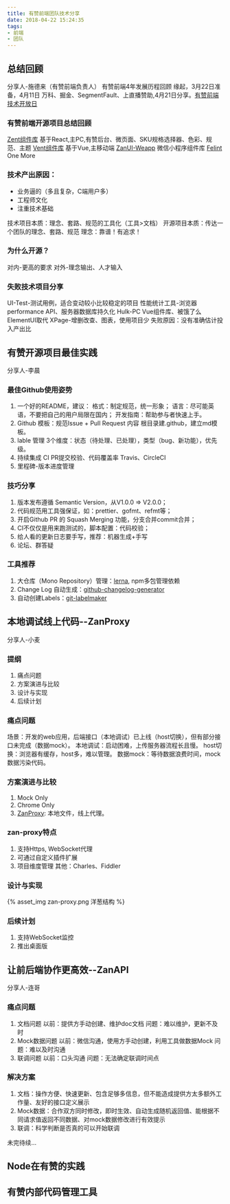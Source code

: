 ```yaml
---
title: 有赞前端团队技术分享
date: 2018-04-22 15:24:35
tags:
- 前端
- 团队
---
```


## 总结回顾
分享人-施德来（有赞前端负责人）
有赞前端4年发展历程回顾
缘起，3月22日准备，4月11日 万科、掘金、SegmentFault、上直播赞助,4月21日分享。[有赞前端技术开放日](https://tech.youzan.com/fe-open-day-2018/)

### 有赞前端开源项目总结回顾
[Zent组件库](https://www.youzanyun.com/zanui/zent/zh/guides/install) 基于React,主PC,有赞后台、微页面、SKU规格选择器、色彩、规范、主题
[Vent组件库](https://www.youzanyun.com/zanui/vant#/zh-CN/intro) 基于Vue,主移动端
[ZanUI-Weapp](https://www.youzanyun.com/zanui/weapp#/zanui/base/icon) 微信小程序组件库
[Felint](http://youzan.github.io/felint/)
One More
<!--more--> 

### 技术产出原因：
* 业务逼的（多且复杂，C端用户多）
* 工程师文化
* 注重技术基础

技术项目本质：理念、套路、规范的工具化（工具>文档）
开源项目本质：传达一个团队的理念、套路、规范
理念：靠谱！有追求！

### 为什么开源？
对内-更高的要求
对外-理念输出、人才输入

### 失败技术项目分享
UI-Test-测试用例，适合变动较小比较稳定的项目
性能统计工具-浏览器performance API、服务器数据库持久化
Hulk-PC Vue组件库、被饿了么ElementUI取代
XPage-增删改查、图表，使用项目少
失败原因：没有准确估计投入产出比

## 有赞开源项目最佳实践
分享人-李晨
### 最佳Github使用姿势
1. 一个好的README，建议：
   格式：制定规范，统一形象；
   语言：尽可能英语，不要把自己的用户局限在国内；
   开发指南：帮助参与者快速上手。
2. Github 模板：规范Issue + Pull Request 内容
   根目录建.github，建立md模板。
3. lable 管理
    3个维度：状态（待处理、已处理），类型（bug、新功能），优先级。
4. 持续集成 CI
    PR提交校验、代码覆盖率
    Travis、CircleCI
5. 里程碑-版本进度管理
### 技巧分享
1. 版本发布遵循 Semantic Version，从V1.0.0 => V2.0.0；
2. 代码规范用工具强保证，如：prettier、gofmt、refmt等；
3. 开启Github PR 的 Squash Merging 功能，分支合并commit合并；
4. CI不仅仅是用来跑测试的，脚本配置：代码校验；
5. 给人看的更新日志要手写，推荐：机器生成+手写
6. 论坛、群答疑

### 工具推荐
1. 大仓库（Mono Repository）管理：[lerna](https://github.com/lerna/lerna), npm多包管理依赖
2. Change Log 自动生成：[github-changelog-generator](https://github.com/github-changelog-generator/github-changelog-generator)
3. 自动创建Labels：[git-labelmaker](https://github.com/himynameisdave/git-labelmaker)

## 本地调试线上代码--ZanProxy
分享人-小麦
### 提纲
1. 痛点问题
2. 方案演进与比较
3. 设计与实现
4. 后续计划

### 痛点问题
场景：开发的web应用，后端接口（本地调试）已上线（host切换），但有部分接口未完成（数据mock）。
本地调试：启动困难，上传服务器流程长且慢。
host切换：浏览器有缓存，host多，难以管理。
数据mock：等待数据浪费时间，mock数据污染代码。

### 方案演进与比较
1. Mock Only
2. Chrome Only
3. [ZanProxy](https://github.com/youzan/zan-proxy): 本地文件，线上代理。

### zan-proxy特点
1. 支持Https, WebSocket代理
2. 可通过自定义插件扩展
3. 项目维度管理
其他：Charles、Fiddler

### 设计与实现
{% asset_img zan-proxy.png 洋葱结构 %}

### 后续计划
1. 支持WebSocket监控
2. 推出桌面版

## 让前后端协作更高效--ZanAPI
分享人-连哥
### 痛点问题
1. 文档问题
    以前：提供方手动创建、维护doc文档
    问题：难以维护，更新不及时
2. Mock数据问题
    以前：微信沟通，使用方手动创建，利用工具做数据Mock
    问题：难以及时沟通
3. 联调问题
    以前：口头沟通
    问题：无法确定联调时间点

### 解决方案
1. 文档：操作方便、快速更新、包含足够多信息，但不能造成提供方太多额外工作量、友好的接口定义展示
2. Mock数据：合作双方同时修改，即时生效、自动生成随机返回值、能根据不同请求值返回不同数据、对mock数据修改进行有效提示
3. 联调：科学判断是否真的可以开始联调

未完待续...




## Node在有赞的实践

## 有赞内部代码管理工具
